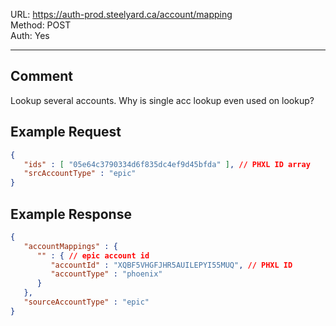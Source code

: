 URL: https://auth-prod.steelyard.ca/account/mapping \
Method: POST \
Auth: Yes

---

## Comment
Lookup several accounts. Why is single acc lookup even used on lookup?

## Example Request
```json
{
   "ids" : [ "05e64c3790334d6f835dc4ef9d45bfda" ], // PHXL ID array
   "srcAccountType" : "epic"
}
```

## Example Response
```json
{
   "accountMappings" : {
      "" : { // epic account id
         "accountId" : "XQBF5VHGFJHR5AUILEPYI55MUQ", // PHXL ID
         "accountType" : "phoenix"
      }
   },
   "sourceAccountType" : "epic"
}
```